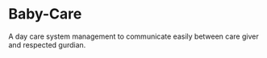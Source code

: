 # Baby-Care
A day care system management to communicate easily between care giver and respected gurdian.
